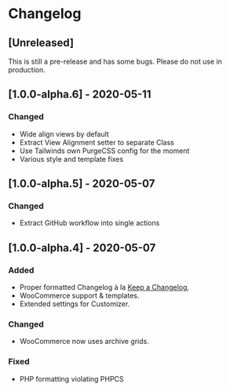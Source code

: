 # Changelog

## [Unreleased]

This is still a pre-release and has some bugs. Please do not use in production.

## [1.0.0-alpha.6] - 2020-05-11
### Changed
- Wide align views by default
- Extract View Alignment setter to separate Class
- Use Tailwinds own PurgeCSS config for the moment
- Various style and template fixes

## [1.0.0-alpha.5] - 2020-05-07
### Changed
- Extract GitHub workflow into single actions

## [1.0.0-alpha.4] - 2020-05-07
### Added
- Proper formatted Changelog à la [Keep a Changelog](https://keepachangelog.com/en/1.0.0/),
- WooCommerce support & templates.
- Extended settings for Customizer.

### Changed
- WooCommerce now uses archive grids.

### Fixed
- PHP formatting violating PHPCS

